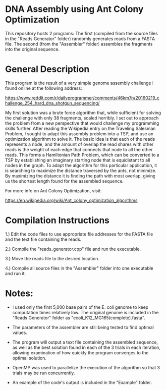 # DNA Assembly using Ant Colony Optimization

This repository hosts 2 programs: 
The first (compiled from the source files in the "Reads Generator" folder) randomly generates reads from a FASTA file.
The second (from the "Assembler" folder) assembles the fragments into the original sequence.

# General Description

This program is the result of a very simple genome assembly challenge I found online at the following address:

https://www.reddit.com/r/dailyprogrammer/comments/46km7n/20160219_challenge_254_hard_dna_shotgun_sequencing/

My first solution was a brute force algorithm that, while sufficient for solving the challenge with only 38 fragments, scaled horribly. I set out to approach the problem from a new perspective that would challenge my programming skills further. After reading the Wikipedia entry on the Traveling Salesman Problem, I sought to adapt this assembly problem into a TSP, and use an optimization algorithm to solve it. The basic idea is that each of the reads represents a node, and the amount of overlap the read shares with other reads is the weight of each edge that connects that node to all the other reads. This forms a Hamiltonian Path Problem, which can be converted to a TSP by establishing an imaginary starting node that is equidistant to all nodes in the graph. To adapt the algorithm for this particular application, it is searching to maximize the distance traversed by the ants, not minimize. By maximizing the distance it is finding the path with most overlap, giving us the shortest length found for the assembled sequence.


For more info on Ant Colony Optimization, visit:

https://en.wikipedia.org/wiki/Ant_colony_optimization_algorithms



# Compilation Instructions

1.) Edit the code files to use appropriate file addresses for the FASTA file and the text file containing the reads.

2.) Compile the "reads_generator.cpp" file and run the executable.

3.) Move the reads file to the desired location.

4.) Compile all source files in the "Assembler" folder into one executable and run it.




# Notes: 

- I used only the first 5,000 base pairs of the E. coli genome to keep computation times relatively low. The original genome is included in the "Reads Generator" folder as "ecoli_K12_MG165(complete).fasta".

- The parameters of the assembler are still being tested to find optimal values. 

- The program will output a text file containing the assembled sequence, as well as the best solution found in each of the 3 trials in each iteration, allowing examination of how quickly the program converges to the optimal solution.

- OpenMP was used to parallelize the execution of the algorithm so that 3 trials may be run concurrently.

- An example of the code's output is included in the "Example" folder.
